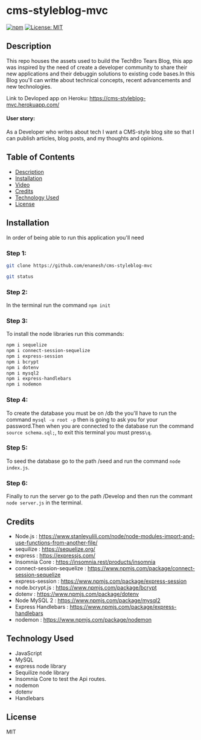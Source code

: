 # cms-styleblog-mvc


[![npm](https://badge.fury.io/js/inquirer.svg)](http://badge.fury.io/js/inquirer)
  [![License: MIT](https://img.shields.io/badge/License-MIT-yellow.svg)](https://opensource.org/licenses/MIT)
  
  ## Description
This repo houses the assets used to build the TechBro Tears Blog, this app was inspired by the need of create a developer community to share their new applications and their debuggin solutions to existing code bases.In this Blog you'll can writte about technical concepts, recent advancements and new technologies.


Link to Devloped app on Heroku: https://cms-styleblog-mvc.herokuapp.com/


#### User story:

As a Developer who writes about tech I want a CMS-style blog site so that I can publish articles, blog posts, and my thoughts and opinions.




## Table of Contents
- [Description](#description)
- [Installation](#installation)
- [Video](#video)
- [Credits](#credits)
- [Technology Used](#technology-used)
- [License](#license)

## Installation


In order of being able to run this application you'll need

### Step 1:

```sh
git clone https://github.com/enanesh/cms-styleblog-mvc

git status 
```

### Step 2:

In the terminal run the command `npm init`

### Step 3:

To install the node libraries run this commands:
```sh
npm i sequelize
npm i connect-session-sequelize
npm i express-session
npm i bcrypt
npm i dotenv
npm i mysql2
npm i express-handlebars
npm i nodemon
```



### Step 4:
To create the database you must be on /db the you'll have to run the command `mysql -u root -p` then is going to ask you for your password.Then when you are connected to the database run the command `source schema.sql;`, to exit this terminal you must press`\q`.

### Step 5:

To seed the database go to the path /seed and run the command `node index.js`.

### Step 6:

Finally to run the server go to the path /Develop and then run the commant `node server.js` in the terminal.





















## Credits

- Node.js : https://www.stanleyulili.com/node/node-modules-import-and-use-functions-from-another-file/
- sequilize : https://sequelize.org/
- express : https://expressjs.com/
- Insomnia Core : https://insomnia.rest/products/insomnia
- connect-session-sequelize : https://www.npmjs.com/package/connect-session-sequelize
- express-session : https://www.npmjs.com/package/express-session
- node.bcrypt.js : https://www.npmjs.com/package/bcrypt
- dotenv : https://www.npmjs.com/package/dotenv  
- Node MySQL 2 : https://www.npmjs.com/package/mysql2
- Express Handlebars : https://www.npmjs.com/package/express-handlebars
- nodemon : https://www.npmjs.com/package/nodemon



## Technology Used
- JavaScript
- MySQL
- express node library
- Sequilize node library
- Insomnia Core to test the Api routes.
- nodemon
- dotenv
- Handlebars

## License

MIT
